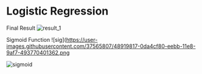 # Logistic Regression

Final Result
![result_1](https://user-images.githubusercontent.com/37565807/48919690-70499b80-eeba-11e8-934b-482a7818901e.png)

Sigmoid Function
![sig](https://user-images.githubusercontent.com/37565807/48919817-0da4cf80-eebb-11e8-9af7-493770401362.png


![sigmoid](https://user-images.githubusercontent.com/37565807/48919720-9111f100-eeba-11e8-9898-04721c7d8f46.png)
